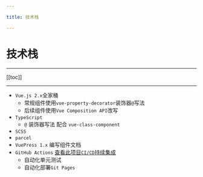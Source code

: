 ```yaml
---

title: 技术栈

---
```


# 技术栈

---

[[toc]]

---

- `Vue.js 2.x`全家桶
    - 常规组件使用`vue-property-decorator`装饰器`@`写法
    - 后续组件使用`Vue Composition API`改写
- `TypeScript`
    - `@` 装饰器写法 配合 `vue-class-component`
- `SCSS`
- `parcel`
- `VuePress 1.x` 编写组件文档
- `GitHub Actions` [查看此项目`CI/CD`持续集成](https://github.com/xmasuhai/vueel-demo/actions)
    - 自动化单元测试
    - 自动化部署`Git Pages`
